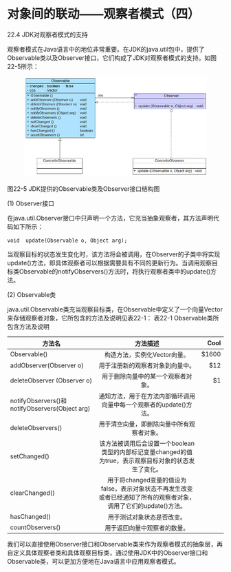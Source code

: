 # 对象间的联动——观察者模式（四）

22.4 JDK对观察者模式的支持

观察者模式在Java语言中的地位非常重要。在JDK的java.util包中，提供了Observable类以及Observer接口，它们构成了JDK对观察者模式的支持。如图22-5所示：

<figure><img src=".gitbook/assets/image.png" alt=""><figcaption></figcaption></figure>

图22-5 JDK提供的Observable类及Observer接口结构图

(1) Observer接口

在java.util.Observer接口中只声明一个方法，它充当抽象观察者，其方法声明代码如下所示：

```
void  update(Observable o, Object arg);
```

当观察目标的状态发生变化时，该方法将会被调用，在Observer的子类中将实现update()方法，即具体观察者可以根据需要具有不同的更新行为。当调用观察目标类Observable的notifyObservers()方法时，将执行观察者类中的update()方法。

(2) Observable类

java.util.Observable类充当观察目标类，在Observable中定义了一个向量Vector来存储观察者对象，它所包含的方法及说明见表22-1： 表22-1 Observable类所包含方法及说明

| 方法名                                           |                                 方法描述                                |  Cool |
| --------------------------------------------- | :-----------------------------------------------------------------: | ----: |
| Observable()                                  |                          构造方法，实例化Vector向量。                          | $1600 |
| addObserver(Observer o)                       |                           用于注册新的观察者对象到向量中。                          |   $12 |
| deleteObserver (Observer o)                   |                          用于删除向量中的某一个观察者对象。                          |    $1 |
| notifyObservers()和notifyObservers(Object arg) |                通知方法，用于在方法内部循环调用向量中每一个观察者的update()方法。                |       |
| deleteObservers()                             |                        用于清空向量，即删除向量中所有观察者对象。                        |       |
| setChanged()                                  |     该方法被调用后会设置一个boolean类型的内部标记变量changed的值为true，表示观察目标对象的状态发生了变化。    |       |
| clearChanged()                                | 用于将changed变量的值设为false，表示对象状态不再发生改变或者已经通知了所有的观察者对象，调用了它们的update()方法。 |       |
| hasChanged()                                  |                            用于测试对象状态是否改变。                            |       |
| countObservers()                              |                            用于返回向量中观察者的数量。                           |       |

我们可以直接使用Observer接口和Observable类来作为观察者模式的抽象层，再自定义具体观察者类和具体观察目标类，通过使用JDK中的Observer接口和Observable类，可以更加方便地在Java语言中应用观察者模式。
